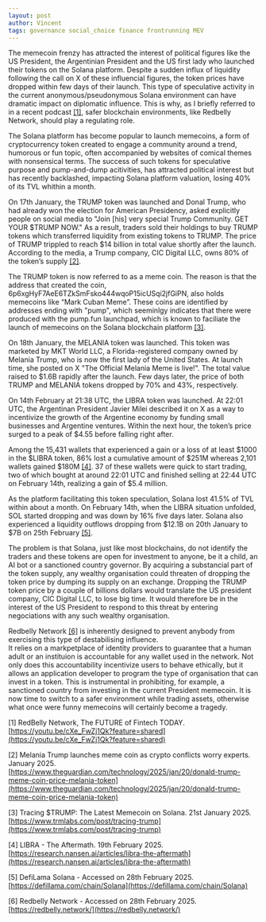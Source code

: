 ```yaml
---
layout: post
author: Vincent
tags: governance social_choice finance frontrunning MEV
---
```


The memecoin frenzy has attracted the interest of political figures like the US President, the Argentinian President and the US first 
lady who launched their tokens on the Solana platform. Despite a sudden influx of liquidity following the call on X of these 
influencial figures, the token prices have dropped within few days of their launch. 
This type of speculative activity in the current anonymous/pseudonymous Solana environment can have dramatic impact 
on diplomatic influence. This is why, as I briefly referred to in a recent podcast [[1]](https://youtu.be/cXe_FwZj1Qk?feature=shared), safer blockchain environments, 
like Redbelly Network, should play a regulating role.

The Solana platform has become popular to launch memecoins, a form of cryptocurrency token created to engage a 
community around a trend, humorous or fun topic, often accompanied by websites of comical themes with nonsensical terms.
The success of such tokens for speculative purpose and pump-and-dump acitivities, has attracted political interest 
but has recently backlashed, impacting Solana platform valuation, losing 40% of its TVL whithin a month.

On 17th January, the TRUMP token was launched and Donal Trump, who had already won the election for American Presidency, 
asked explicitly people on social media to "Join [his] very special Trump Community. GET YOUR $TRUMP NOW."
As a result, traders sold their holdings to buy TRUMP tokens which transferred liquidity from existing tokens to TRUMP.
The price of TRUMP trippled to reach $14 billion in total value shortly after the launch.
According to the media, a Trump company, CIC Digital LLC, owns 80% of the token’s supply [[2]](https://www.theguardian.com/technology/2025/jan/20/donald-trump-meme-coin-price-melania-token).

The TRUMP token is now referred to as a meme coin. The reason is that the address that created the coin, 
6p6xgHyF7AeE6TZkSmFsko444wqoP15icUSqi2jfGiPN, also holds memecoins like “Mark Cuban Meme”. 
These coins are identified by addresses ending with "pump", which seeminlgy indicates that there were produced 
with the pump.fun launchpad, which is known to faciliate the launch of memecoins on 
the Solana blockchain platform [[3]](https://www.trmlabs.com/post/tracing-trump). 

On 18th January, the MELANIA token was launched. This token was marketed by MKT World LLC, a Florida-registered company owned by 
Melania Trump, who is now the first lady of the United States. At launch time, she posted on X "The Official Melania Meme is live!".
The total value raised to $1.6B rapidly after the launch.
Few days later, the price of both TRUMP and MELANIA tokens dropped by 70% and 43%, respectively. 

On 14th February at 21:38 UTC, the LIBRA token was launched. 
At 22:01 UTC, the Argentinan President Javier Milei described it on X as a way to incentivize 
the growth of the Argentine economy by funding small businesses and Argentine ventures.
Within the next hour, the token’s price surged to a peak of $4.55 before falling right after.

Among the 15,431 wallets that experienced a gain or a loss of at least $1000 in the $LIBRA token, 86% lost a cumulative amount of 
$251M whereas 2,101 wallets gained $180M [[4]](https://research.nansen.ai/articles/libra-the-aftermath).
37 of these wallets were quick to start trading, two of which bought at around 
22:01 UTC and finished selling at 22:44 UTC on February 14th, realizing a gain of $5.4 million.

As the platform facilitating this token speculation, Solana lost 41.5% of TVL within about a month.
On February 14th, when the LIBRA situation unfolded, SOL started dropping and was down by 16% five days later. 
Solana also experienced a liquidity outflows dropping from $12.1B on 20th January to $7B on 25th February [[5]](https://defillama.com/chain/Solana).

The problem is that Solana, just like most blockchains, do not identify the traders and these tokens are 
open for investment to anyone, be it a child, an AI bot or a sanctioned country governor. 
By acquiring a substancial part of the token supply, any wealthy organisation could threaten of dropping the token price by dumping 
its supply on an exchange. Dropping the TRUMP token price by a couple of billions dollars would translate the US president company, 
CIC Digital LLC, to lose big time. It would therefore be in the interest of the US President to respond to this threat by 
entering negociations with any such wealthy organisation.

Redbelly Network [[6]](https://redbelly.network/) is inherently designed to prevent anybody from exercising this type of destabilising influence.  
It relies on a markpetplace of identity providers to guarantee that a human adult or an instituion is accountable for any wallet 
used in the network. Not only does this accountability incentivize users to behave ethically, but it allows an application 
developer to program the type of organisation that can invest in a token. 
This is instrumental in prohibiting, for example, a sanctioned country from investing in the current President memecoin.
It is now time to switch to a safer environment while trading assets, otherwise what once were funny memecoins will certainly become a tragedy.

[1] RedBelly Network, The FUTURE of Fintech TODAY. [https://youtu.be/cXe_FwZj1Qk?feature=shared](https://youtu.be/cXe_FwZj1Qk?feature=shared)

[2] Melania Trump launches meme coin as crypto conflicts worry experts. January 2025. [https://www.theguardian.com/technology/2025/jan/20/donald-trump-meme-coin-price-melania-token](https://www.theguardian.com/technology/2025/jan/20/donald-trump-meme-coin-price-melania-token)

[3] Tracing $TRUMP: The Latest Memecoin on Solana. 21st January 2025. [https://www.trmlabs.com/post/tracing-trump](https://www.trmlabs.com/post/tracing-trump)

[4] LIBRA - The Aftermath. 19th February 2025. [https://research.nansen.ai/articles/libra-the-aftermath](https://research.nansen.ai/articles/libra-the-aftermath)

[5] DefiLama Solana - Accessed on 28th February 2025. [https://defillama.com/chain/Solana](https://defillama.com/chain/Solana)

[6] Redbelly Network - Accessed on 28th February 2025. [https://redbelly.network/](https://redbelly.network/)
